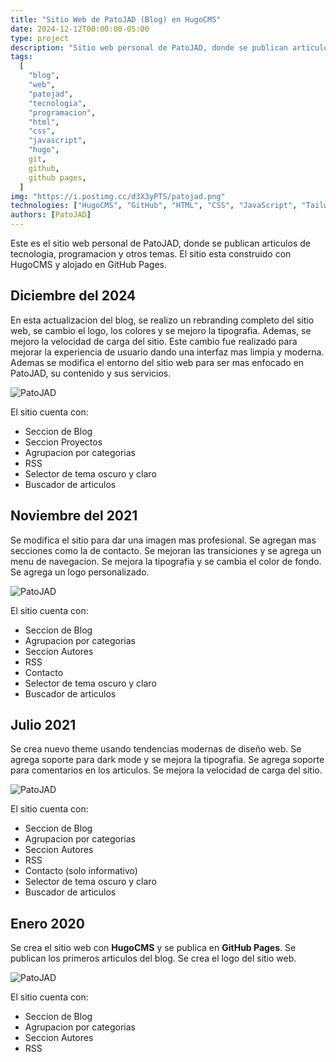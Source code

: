 ```yaml
---
title: "Sitio Web de PatoJAD (Blog) en HugoCMS"
date: 2024-12-12T00:00:00-05:00
type: project
description: "Sitio web personal de PatoJAD, donde se publican articulos de tecnologia, programacion y otros temas."
tags:
  [
    "blog",
    "web",
    "patojad",
    "tecnologia",
    "programacion",
    "html",
    "css",
    "javascript",
    "hugo",
    git,
    github,
    github pages,
  ]
img: "https://i.postimg.cc/d3X3yPTS/patojad.png"
technologies: ["HugoCMS", "GitHub", "HTML", "CSS", "JavaScript", "Tailwind CSS"]
authors: [PatoJAD]
---
```


Este es el sitio web personal de PatoJAD, donde se publican articulos de tecnologia, programacion y otros temas. El sitio esta construido con HugoCMS y alojado en GitHub Pages.

## Diciembre del 2024

En esta actualizacion del blog, se realizo un rebranding completo del sitio web, se cambio el logo, los colores y se mejoro la tipografia. Ademas, se mejoro la velocidad de carga del sitio. Este cambio fue realizado para mejorar la experiencia de usuario dando una interfaz mas limpia y moderna. Ademas se modifica el entorno del sitio web para ser mas enfocado en PatoJAD, su contenido y sus servicios.

![PatoJAD](https://i.postimg.cc/d3X3yPTS/patojad.png)

El sitio cuenta con:

* Seccion de Blog
* Seccion Proyectos
* Agrupacion por categorias
* RSS
* Selector de tema oscuro y claro
* Buscador de articulos

## Noviembre del 2021

Se modifica el sitio para dar una imagen mas profesional. Se agregan mas secciones como la de contacto. Se mejoran las transiciones y se agrega un menu de navegacion. Se mejora la tipografia y se cambia el color de fondo. Se agrega un logo personalizado.

![PatoJAD](https://i.postimg.cc/vmqtNDR1/patojad-noviembre-2021.png)

El sitio cuenta con:

* Seccion de Blog
* Agrupacion por categorias
* Seccion Autores
* RSS
* Contacto
* Selector de tema oscuro y claro
* Buscador de articulos

## Julio 2021

Se crea nuevo theme usando tendencias modernas de diseño web. Se agrega soporte para dark mode y se mejora la tipografia. Se agrega soporte para comentarios en los articulos. Se mejora la velocidad de carga del sitio.

![PatoJAD](https://i.postimg.cc/cH74JtsC/patojad-julio-2021.png)

El sitio cuenta con:

* Seccion de Blog
* Agrupacion por categorias
* Seccion Autores
* RSS
* Contacto (solo informativo)
* Selector de tema oscuro y claro
* Buscador de articulos

## Enero 2020

Se crea el sitio web con **HugoCMS** y se publica en **GitHub Pages**. Se publican los primeros articulos del blog. Se crea el logo del sitio web.

![PatoJAD](https://i.postimg.cc/DZ73BjTf/patojad-enero-2020.png)

El sitio cuenta con:

* Seccion de Blog
* Agrupacion por categorias
* Seccion Autores
* RSS